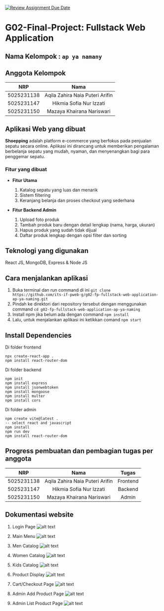 [![Review Assignment Due Date](https://classroom.github.com/assets/deadline-readme-button-22041afd0340ce965d47ae6ef1cefeee28c7c493a6346c4f15d667ab976d596c.svg)](https://classroom.github.com/a/K32wTABb)
# G02-Final-Project: Fullstack Web Application

## Nama Kelompok : `ap ya namany`

## Anggota Kelompok
| NRP | Nama |
|:-----------:|:--------:|
| 5025231138  | Aqila Zahira Naia Puteri Arifin  |
| 5025231147  | Hikmia Sofia Nur Izzati  |
| 5025231150  | Mazaya Khairana Nariswari  |

## Aplikasi Web yang dibuat

**Shoepping** adalah platform e-commerce yang berfokus pada penjualan sepatu secara online. Aplikasi ini dirancang untuk memberikan pengalaman berbelanja sepatu yang mudah, nyaman, dan menyenangkan bagi para penggemar sepatu.

### Fitur yang dibuat
- **Fitur Utama**
  1. Katalog sepatu yang luas dan menarik
  2. Sistem filtering
  3. Keranjang belanja dan proses checkout yang sederhana

- **Fitur Backend Admin**
  1. Upload foto produk
  2. Tambah produk baru dengan detail lengkap (nama, harga, ukuran)
  3. Hapus produk yang sudah tidak dijual
  4. Daftar produk lengkap dengan opsi filter dan sorting


## Teknologi yang digunakan
React JS, MongoDB, Express & Node JS

## Cara menjalankan aplikasi

1. Buka terminal dan run command di ini
   `git clone https://github.com/its-if-pweb-g/g02-fp-fullstack-web-application-ap-ya-naming.git`
2. Pindah ke direktori dari repository tersebut dengan menggunakan command `cd g02-fp-fullstack-web-application-ap-ya-naming`
3. Install npm jika belum ada dengan command `npm install`
4. Lalu, untuk menjalankan aplikasi ini ketikkan comand `npm start`

## Install Dependencies
Di folder frontend

```
npx create-react-app .
npm install react-router-dom
```

Di folder backend
```
npm init
npm install express
npm install jsonwebtoken
npm install mongoose
npm install multer
npm install cors
```

Di folder admin
```
npm create vite@latest .
-- select react and javascript
npm install
npm run dev
npm install react-router-dom
```

## Progress pembuatan dan pembagian tugas per anggota

| NRP | Nama | Tugas |
|:-----------:|:--------:|:-----------:|
|  5025231138  | Aqila Zahira Naia Puteri Arifin | Frontend |
|  5025231147  | Hikmia Sofia Nur Izzati |  Backend |
|  5025231150  | Mazaya Khairana Nariswari | Admin |


## Dokumentasi website
1. Login Page 
   ![alt text](<Screenshot 2024-12-10 231517.png>)

2. Main Menu
   ![alt text](<Screenshot 2024-12-10 231525.png>)

3. Men Catalog
   ![alt text](<Screenshot 2024-12-10 231546.png>)

4. Women Catalog
   ![alt text](<Screenshot 2024-12-10 231552.png>)

6. Kids Catalog
   ![alt text](<Screenshot 2024-12-10 231557.png>)

7. Product Display
   ![alt text](<Screenshot 2024-12-10 231609.png>)

8. Cart/Checkout Page
   ![alt text](<Screenshot 2024-12-10 231617.png>)

9. Admin Add Product Page
   ![alt text](<Screenshot 2024-12-10 231653.png>)

10. Admin List Product Page
   ![alt text](<Screenshot 2024-12-10 231705.png>)